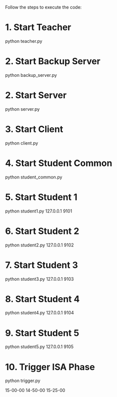 Follow the steps to execute the code:
# 1. Start Teacher
python teacher.py

# 2. Start Backup Server
python backup_server.py

# 2. Start Server
python server.py

# 3. Start Client
python client.py

# 4. Start Student Common
python student_common.py

# 5. Start Student 1
python student1.py 127.0.0.1 9101

# 6. Start Student 2
python student2.py 127.0.0.1 9102

# 7. Start Student 3
python student3.py 127.0.0.1 9103

# 8. Start Student 4
python student4.py 127.0.0.1 9104

# 9. Start Student 5
python student5.py 127.0.0.1 9105

# 10. Trigger ISA Phase
python trigger.py

15-00-00
14-50-00
15-25-00